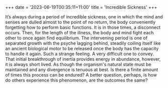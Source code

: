+++
date = '2023-06-19T00:35:11+11:00'
title = 'Incredible Sickness'
+++

It’s always during a period of incredible sickness, one in which the mind and
senses are dulled almost to the point of no return, the body conveniently forgetting how to perform basic functions. It is in those times, a disconnect occurs.
Then, for the length of the illness, the body and mind fight each other to once again find equilibrium. The intervening period is one of separated growth with the psyche lagging behind, steadily coiling itself like an ancient biological motor to be released once the body has the capacity to handle it again. Such a strange feeling. A very difficult one to convey. That initial breakthrough of inertia provides energy in abundance, however, it is always short lived. As though the organism's natural state must be maintained and any divergence is tenuous at best. Is there a finite amount of times this process can be endured? A better question, perhaps, is how do others experience this phenomenon, are the outcomes the same?
